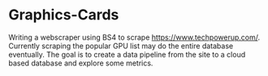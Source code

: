 # Graphics-Cards
Writing a webscraper using BS4 to scrape https://www.techpowerup.com/.
Currently scraping the popular GPU list may do the entire database eventually. The goal is to create a data pipeline from the site to
a cloud based database and explore some metrics.
